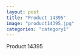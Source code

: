 ```yaml
---
layout: post
title: "Product 14395"
image: "product14395.jpg"
categories: "category1"
---
```

Product 14395

